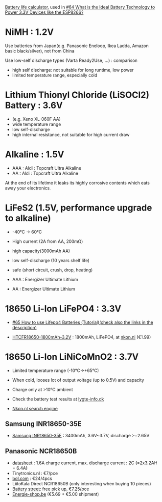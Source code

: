 [Battery life calculator](http://www.of-things.de/battery-life-calculator.php), used in [#64 What is the Ideal Battery Technology to Power 3.3V Devices like the ESP8266?](https://www.youtube.com/watch?v=heD1zw3bMhw)

# NiMH : 1.2V

Use batteries from Japan(e.g. Panasonic Eneloop, Ikea Ladda, Amazon basic black/silver), not from China

Use low-self discharge types (Varta Ready2Use, ...) : comparison

* high self discharge: not suitable for long runtime, low power
* limited temperature range, especially cold

# Lithium Thionyl Chloride (LiSOCI2) Battery : 3.6V

* (e.g. Xeno XL-060F AA)
* wide temperature range
* low self-discharge
* high internal resistance, not suitable for high current draw

# Alkaline : 1.5V

* AAA : Aldi : Topcraft Ultra Alkaline
* AA : Aldi : Topcraft Ultra Alkaline

At the end of its lifetime it leaks its highly corrosive contents which eats away your electronics.

# LiFeS2 (1.5V, performance upgrade to alkaline)

* -40°C → 60°C
* High current (2A from AA, 200mΩ)
* high capacity(3000mAh AA)
* low self-discharge (10 years shelf life)
* safe (short circuit, crush, drop, heating)

* AAA : Energizer Ultimate Lithium
* AA : Energizer Ultimate Lithium

# 18650 Li-Ion LiFePO4 : 3.3V

* [#65 How to use Lifepo4 Batteries (Tutorial)(check also the links in the description)](https://www.youtube.com/watch?v=DicVZfW5YL0&t=2s)

* [HTCFR18650-1800mAh-3.2V](https://enerpower.de/wp/wp-content/uploads/2019/07/Technical-Specifications-HTCFR18650-1800mAh-3.2V-EN.pdf) : 1800mAh, LiFePO4, at [nkon.nl](https://eu.nkon.nl/heter-18650-1800mah-5-4a.html) (€1.99)

# 18650 Li-Ion LiNiCoMnO2 : 3.7V

* Limited temperature range (-10°C→+65°C)
* When cold, looses lot of output voltage (up to 0.5V) and capacity
* Charge only at >10°C ambient

* Check the battery test results at [lygte-info.dk](https://lygte-info.dk/review/batteries2012/Common18650Summary%20UK.html)

* [Nkon.nl search engine](https://www.nkon.nl/rechargeable/li-ion/18650-size/price/0-7/protectie-circuit-/zonder/min.-capaciteit-in-mah-/3250-3500/op-voorraad/op-voorraad.html)

## Samsung INR18650-35E

* [Samsung INR18650-35E](https://eu.nkon.nl/rechargeable/li-ion/18650-size/samsung-inr18650-35e.html) : 3400mAh, 3.6V~3.7V, discharge >=2.65V

## Panasonic NCR18650B

* [datasheet](https://www.imrbatteries.com/content/panasonic_ncr18650b-2.pdf) : 1.6A charge current, max. discharge current : 2C (=2x3.2AH = 6.4A)
* Tinytronics.nl : €7/pce
* [bol.com](https://www.bol.com/be/nl/p/4-stuks-flat-top-panasonic-3350mah-ncr18650b-3-7v-6-7a-18650-batterij/9200000095441149/?referrer=socialshare_pdp_www) : €24/4pcs
* LiitoKala Direct NCR18650B (only interesting when buying 10 pieces)
* [Battery street](https://www.batterystreet.be/limno2-cell-panasonic-ncr18650b-3-7v-3400mah): free pick up, €7.25/pce
* [Energie-shop.be](https://www.energie-shop.be/panasonic-li-ion-ncr18650b-3400-mah.html) (€5.69 + €5.00 shipment)

